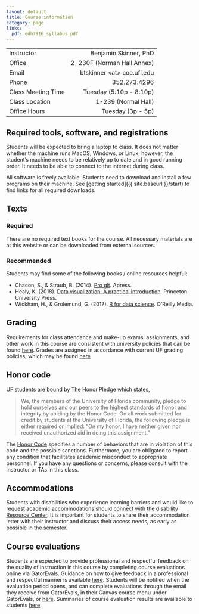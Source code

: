 ```yaml
---
layout: default
title: Course information
category: page
links:
  pdf: edh7916_syllabus.pdf
---
```


|||  
|:--|--:|  
|Instructor|Benjamin Skinner, PhD|  
|Office|2-230F (Norman Hall Annex)|  
|Email|btskinner \<at\> coe.ufl.edu|  
|Phone|352.273.4296|  
|Class Meeting Time|Tuesday (5:10p - 8:10p)|  
|Class Location|1-239 (Normal Hall)|  
|Office Hours|Tuesday (3p - 5p)|  

## Required tools, software, and registrations

Students will be expected to bring a laptop to class. It does not
matter whether the machine runs MacOS, Windows, or Linux; however, the
student’s machine needs to be relatively up to date and in good
running order. It needs to be able to connect to the internet during
class.

All software is freely available. Students need to download and
install a few programs on their machine. See [getting started]({{
site.baseurl }}/start) to find links for all required downloads.

## Texts 
### Required
There are no required text books for the course. All necessary
materials are at this website or can be downloaded from external sources.   

### Recommended 
Students may find some of the following books / online resources
helpful:

- Chacon, S., & Straub, B. (2014). [Pro git](https://git-scm.com/book/en/v2). Apress.  
- Healy, K. (2018). [Data visualization: A practical
  introduction](https://socviz.co). Princeton University Press.
- Wickham, H., & Grolemund, G. (2017). [R for data
  science](https://r4ds.had.co.nz). O’Reilly Media.
  
## Grading

Requirements for class attendance and make-up exams, assignments, and
other work in this course are consistent with university policies that
can be found [here](
https://catalog.ufl.edu/ugrad/current/regulations/info/attendance.aspx).
Grades are assigned in accordance with current UF grading policies,
which may be found [here](
https://catalog.ufl.edu/ugrad/current/regulations/info/grades.asp)

## Honor code 

UF students are bound by The Honor Pledge which states, 

> We, the members of the University of Florida community, pledge to
> hold ourselves and our peers to the highest standards of honor and
> integrity by abiding by the Honor Code. On all work submitted for
> credit by students at the University of Florida, the following pledge
> is either required or implied: “On my honor, I have neither given nor
> received unauthorized aid in doing this assignment.”  

The [Honor Code](http://www.dso.ufl.edu/sccr/process/student-conduct-honor-code/)
specifies a number of behaviors that are in violation of this code and
the possible sanctions. Furthermore, you are obligated to report any
condition that facilitates academic misconduct to appropriate
personnel. If you have any questions or concerns, please consult with
the instructor or TAs in this class.  

## Accommodations 

Students with disabilities who experience learning barriers and would
like to request academic accommodations should [connect with the
disability Resource
Center](https://disability.ufl.edu/students/get-started/). It is
important for students to share their accommodation letter with their
instructor and discuss their access needs, as early as possible in the
semester.  

## Course evaluations 

Students are expected to provide professional and respectful feedback
on the quality of instruction in this course by completing course
evaluations online via GatorEvals. Guidance on how to give feedback in
a professional and respectful manner is available
[here](https://gatorevals.aa.ufl.edu/students/). Students will be
notified when the evaluation period opens, and can complete
evaluations through the email they receive from GatorEvals, in their
Canvas course menu under GatorEvals, or
[here](https://ufl.bluera.com/ufl/). Summaries of course evaluation
results are available to students
[here](https://gatorevals.aa.ufl.edu/public-results/).
  
